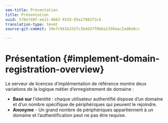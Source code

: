 ```yaml
---
seo-title: Présentation
title: Présentation
uuid: 578e749f-ee11-4682-9159-95a17982f3c4
translation-type: tm+mt
source-git-commit: 19e7c941b3337c3b4d37f0b6a1350aac2ad8a0cc

---
```



# Présentation {#implement-domain-registration-overview}

Le serveur de licences d’implémentation de référence montre deux variations de la logique métier d’enregistrement de domaine :

* **Basé sur** l’identité : chaque utilisateur authentifié dispose d’un domaine et d’un nombre spécifique de périphériques qui peuvent le rejoindre.
* **Anonyme** - Un grand nombre de périphériques appartiennent à un domaine et l’authentification peut ne pas être requise.
